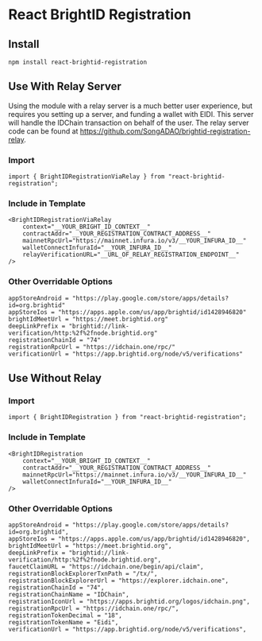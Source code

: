 # React BrightID Registration

## Install

    npm install react-brightid-registration

## Use With Relay Server

Using the module with a relay server is a much better user experience, but requires you setting up a server, and funding a wallet with EIDI. This server will handle the IDChain transaction on behalf of the user. The relay server code can be found at https://github.com/SongADAO/brightid-registration-relay.

### Import

```
import { BrightIDRegistrationViaRelay } from "react-brightid-registration";
```

### Include in Template

```
<BrightIDRegistrationViaRelay
    context="__YOUR_BRIGHT_ID_CONTEXT__"
    contractAddr="__YOUR_REGISTRATION_CONTRACT_ADDRESS__"
    mainnetRpcUrl="https://mainnet.infura.io/v3/__YOUR_INFURA_ID__"
    walletConnectInfuraId="__YOUR_INFURA_ID__"
    relayVerificationURL="__URL_OF_RELAY_REGISTRATION_ENDPOINT__"
/>
```

### Other Overridable Options

```
appStoreAndroid = "https://play.google.com/store/apps/details?id=org.brightid"
appStoreIos = "https://apps.apple.com/us/app/brightid/id1428946820"
brightIdMeetUrl = "https://meet.brightid.org"
deepLinkPrefix = "brightid://link-verification/http:%2f%2fnode.brightid.org"
registrationChainId = "74"
registrationRpcUrl = "https://idchain.one/rpc/"
verificationUrl = "https://app.brightid.org/node/v5/verifications"
```

## Use Without Relay

### Import

```
import { BrightIDRegistration } from "react-brightid-registration";
```

### Include in Template

```
<BrightIDRegistration
    context="__YOUR_BRIGHT_ID_CONTEXT__"
    contractAddr="__YOUR_REGISTRATION_CONTRACT_ADDRESS__"
    mainnetRpcUrl="https://mainnet.infura.io/v3/__YOUR_INFURA_ID__"
    walletConnectInfuraId="__YOUR_INFURA_ID__"
/>
```

### Other Overridable Options

```
appStoreAndroid = "https://play.google.com/store/apps/details?id=org.brightid",
appStoreIos = "https://apps.apple.com/us/app/brightid/id1428946820",
brightIdMeetUrl = "https://meet.brightid.org",
deepLinkPrefix = "brightid://link-verification/http:%2f%2fnode.brightid.org",
faucetClaimURL = "https://idchain.one/begin/api/claim",
registrationBlockExplorerTxnPath = "/tx/",
registrationBlockExplorerUrl = "https://explorer.idchain.one",
registrationChainId = "74",
registrationChainName = "IDChain",
registrationIconUrl = "https://apps.brightid.org/logos/idchain.png",
registrationRpcUrl = "https://idchain.one/rpc/",
registrationTokenDecimal = "18",
registrationTokenName = "Eidi",
verificationUrl = "https://app.brightid.org/node/v5/verifications",
```
